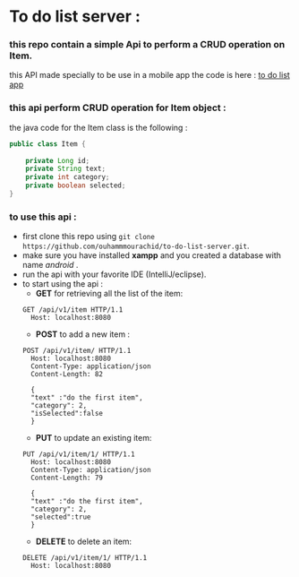 # To do list server :
### this repo contain a simple Api to perform a **CRUD** operation on Item.
this API made specially to be use in a mobile app the code is here : [to do list app](https://github.com/ouhammmourachid/to-do-list.git)

### this api perform CRUD operation for Item object :
the java code for the Item class is the following :

```java
public class Item {
    
    private Long id;
    private String text;
    private int category;
    private boolean selected;
}
```


### to use this api :

- first clone this repo using `git clone https://github.com/ouhammmourachid/to-do-list-server.git`.
- make sure you have installed **xampp** and you created a database with name _android_ .
- run the api with your favorite IDE (IntelliJ/eclipse).
- to start using the api :
  - **GET** for retrieving all the list of the item:
  ```HTTP
  GET /api/v1/item HTTP/1.1
    Host: localhost:8080
  ```
  - **POST**  to add a new item :
  ```HTTP
  POST /api/v1/item/ HTTP/1.1
    Host: localhost:8080
    Content-Type: application/json
    Content-Length: 82
    
    {
    "text" :"do the first item",
    "category": 2,
    "isSelected":false
    }
  ```
  - **PUT** to update an existing item: 
  ```HTTP
  PUT /api/v1/item/1/ HTTP/1.1
    Host: localhost:8080
    Content-Type: application/json
    Content-Length: 79
    
    {
    "text" :"do the first item",
    "category": 2,
    "selected":true
    }
  ```
  - **DELETE** to delete an item:
  ```HTTP
  DELETE /api/v1/item/1/ HTTP/1.1
    Host: localhost:8080
  ```

